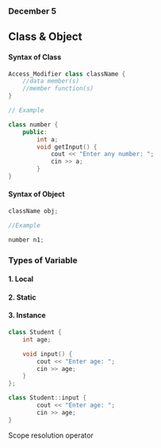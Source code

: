 ### December 5

## Class & Object

#### Syntax of Class
```cpp
Access_Modifier class className {
    //data member(s)
    //member function(s)
}
```
```cpp
// Example

class number {
    public:
        int a;
        void getInput() {
            cout << "Enter any number: ";
            cin >> a;
        }
}
```

#### Syntax of Object
```cpp
className obj;
```

```cpp
//Example

number n1;
```

### Types of Variable 

#### 1. Local
#### 2. Static
#### 3. Instance

```cpp
class Student {
    int age;

    void input() {
        cout << "Enter age: ";
        cin >> age;
    }
};

class Student::input {
        cout << "Enter age: ";
        cin >> age;
}
```

Scope resolution operator 
